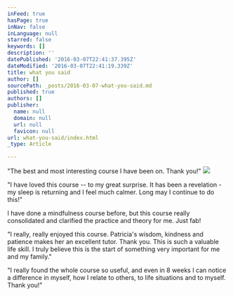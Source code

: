 ```yaml
---
inFeed: true
hasPage: true
inNav: false
inLanguage: null
starred: false
keywords: []
description: ''
datePublished: '2016-03-07T22:41:37.395Z'
dateModified: '2016-03-07T22:41:19.339Z'
title: what you said
author: []
sourcePath: _posts/2016-03-07-what-you-said.md
published: true
authors: []
publisher:
  name: null
  domain: null
  url: null
  favicon: null
url: what-you-said/index.html
_type: Article

---
```

"The best and most interesting course I have been on. Thank you!"
![](https://the-grid-user-content.s3-us-west-2.amazonaws.com/e7edc1a2-5082-492b-925c-893e21f643b9.jpg)

"I have loved this course -- to my great surprise. It has been
a revelation - my sleep is returning and I feel much calmer. Long may I continue
to do this!"

I have done a mindfulness course before, but this course
really consolidated and clarified the practice and theory for me. Just fab!

"I really, really enjoyed this course. Patricia's wisdom, kindness and patience makes her an excellent tutor. Thank you. This is such a valuable life skill. I truly believe this is the start of something very important for me and my family."

"I really found the whole course so useful, and even in 8
weeks I can notice a difference in myself, how I relate to others, to life
situations and to myself. Thank you!"